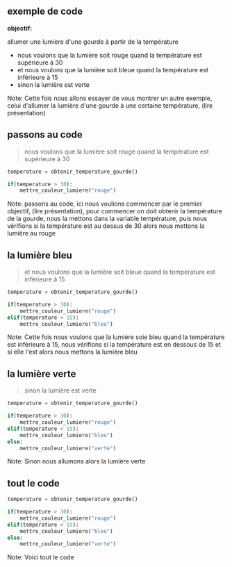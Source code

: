 ## exemple de code

**objectif:** 

allumer une lumière d'une gourde à partir de la température <!-- .element: class="fragment" data-fragment-index="1" -->

- nous voulons que la lumière soit rouge quand la température est supérieure à 30 <!-- .element: class="fragment" data-fragment-index="2" -->
- et nous voulons que la lumière soit bleue quand la température est inférieure à 15  <!-- .element: class="fragment" data-fragment-index="3" -->
- sinon la lumière est verte  <!-- .element: class="fragment" data-fragment-index="4" -->

Note: Cette fois nous allons essayer de vous montrer un autre exemple, celui d'allumer la lumière d'une gourde à une certaine température, (lire présentation) 


## passons au code
> nous voulons que la lumière soit rouge quand la température est supérieure à 30

```python [1|3|4]
temperature = obtenir_temperature_gourde()

if(temperature > 30):
    mettre_couleur_lumiere("rouge")
``` 
<!-- .element: class="fragment" data-fragment-index="1" -->

Note: passons au code, ici nous voulions commencer par le premier objectif, (lire présentation), pour commencer on doit obtenir la température de la gourde, nous la mettons dans la variable température, puis nous vérifions si la température est au dessus de 30 alors nous mettons la lumière au rouge 


## la lumière bleu
> et nous voulons que la lumière soit bleue quand la température est inférieure à 15

```python [5|6]
temperature = obtenir_temperature_gourde()

if(temperature > 30):
    mettre_couleur_lumiere("rouge")
elif(temperature < 15):
    mettre_couleur_lumiere("bleu")
``` 
<!-- .element: class="fragment" data-fragment-index="1" -->

Note: Cette fois nous voulons que la lumière soie bleu quand la température est inférieure à 15, nous vérifions si la température est en dessous de 15 et si elle l'est alors nous mettons la lumière bleu 


## la lumière verte
> sinon la lumière est verte 

```python [7|8]
temperature = obtenir_temperature_gourde()

if(temperature > 30):
    mettre_couleur_lumiere("rouge")
elif(temperature < 15):
    mettre_couleur_lumiere("bleu")
else:
    mettre_couleur_lumiere("verte")
```
<!-- .element: class="fragment" data-fragment-index="1" -->

Note: Sinon nous allumons alors la lumière verte  


## tout le code
```python [1|3|4|5|6|7|8|0-8]
temperature = obtenir_temperature_gourde()

if(temperature > 30):
    mettre_couleur_lumiere("rouge")
elif(temperature < 15):
    mettre_couleur_lumiere("bleu")
else:
    mettre_couleur_lumiere("verte")
```
 <!-- .element: class="fragment" data-fragment-index="1" -->

Note: Voici tout le code